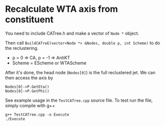 
# Recalculate WTA axis from constituent

You need to include CATree.h and make a vector of `Node *` object.

Then call `BuildCATreE(vector<Node *> &Nodes, double p, int Scheme)` to do the reclustering.
- p = 0 => CA, p = -1 => AntiKT
- Scheme = EScheme or WTAScheme

After it's done, the head node (`Nodes[0]`) is the full reclustered jet.  We can then access the axis by

```
Nodes[0]->P.GetEta()
Nodes[0]->P.GetPhi()
```

See example usage in the `TestCATree.cpp` source file.  To test run the file, simply compile with g++

```
g++ TestCATree.cpp -o Execute
./Execute
```




